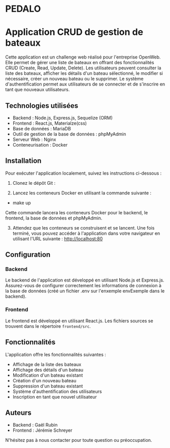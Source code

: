 # PEDALO

# Application CRUD de gestion de bateaux

Cette application est un challenge web réalisé pour l'entreprise OpenWeb. Elle permet de gérer une liste de bateaux en offrant des fonctionnalités CRUD (Create, Read, Update, Delete). Les utilisateurs peuvent consulter la liste des bateaux, afficher les détails d'un bateau sélectionné, le modifier si nécessaire, créer un nouveau bateau ou le supprimer. Le système d'authentification permet aux utilisateurs de se connecter et de s'inscrire en tant que nouveaux utilisateurs.

## Technologies utilisées

- Backend : Node.js, Express.js, Sequelize (ORM)
- Frontend : React.js, Materialze(css)
- Base de données : MariaDB
- Outil de gestion de la base de données : phpMyAdmin
- Serveur Web : Nginx
- Conteneurisation : Docker

## Installation

Pour exécuter l'application localement, suivez les instructions ci-dessous :

1. Clonez le dépôt Git :


2. Lancez les conteneurs Docker en utilisant la commande suivante :

- make up


Cette commande lancera les conteneurs Docker pour le backend, le frontend, la base de données et phpMyAdmin.

3. Attendez que les conteneurs se construisent et se lancent. Une fois terminé, vous pouvez accéder à l'application dans votre navigateur en utilisant l'URL suivante : [http://localhost:80](http://localhost:80)

## Configuration

### Backend

Le backend de l'application est développé en utilisant Node.js et Express.js. Assurez-vous de configurer correctement les informations de connexion à la base de données (créé un fichier .env sur l'enxemple envExemple dans le backend).

### Frontend

Le frontend est développé en utilisant React.js. Les fichiers sources se trouvent dans le répertoire `frontend/src`.

## Fonctionnalités

L'application offre les fonctionnalités suivantes :

- Affichage de la liste des bateaux
- Affichage des détails d'un bateau
- Modification d'un bateau existant
- Création d'un nouveau bateau
- Suppression d'un bateau existant
- Système d'authentification des utilisateurs
- Inscription en tant que nouvel utilisateur

## Auteurs

- Backend : Gaël Rubin
- Frontend : Jérémie Schreyer

N'hésitez pas à nous contacter pour toute question ou préoccupation.

